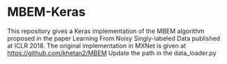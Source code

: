 # MBEM-Keras
This repository gives a Keras implementation of the MBEM algorithm proposed in the paper Learning From Noisy Singly-labeled Data published at ICLR 2018. The original implementation in MXNet is given at https://github.com/khetan2/MBEM 
Update the path in the data_loader.py
